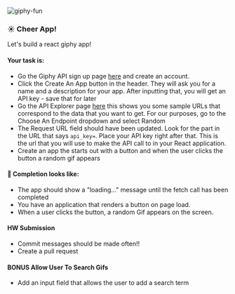 ![giphy-fun](https://media.giphy.com/media/26xBKJclSF8d57UWs/giphy.gif)

### :sunny: Cheer App!

Let's build a react giphy app!

#### Your task is:
* Go the Giphy API sign up page [here](https://giphy.com/join/:step?) and create an account.
* Click the Create An App button in the header. They will ask you for a name and a description for your app. After inputting that, you will get an API key - save that for later
* Go the API Explorer page [here](https://developers.giphy.com/explorer/) this shows you some sample URLs that correspond to the data that you want to get. For our purposes, go to the Choose An Endpoint dropdown and select Random
* The Request URL field should have been updated. Look for the part in the URL that says `api_key=`. Place your API key right after that. This is the url that you will use to make the API call to in your React application.
* Create an app the starts out with a button and when the user clicks the button a random gif appears

#### 🚀 Completion looks like:

* The app should show a "loading..." message until the fetch call has been completed
* You have an application that renders a button on page load.
* When a user clicks the button, a random Gif appears on the screen.

#### HW Submission

* Commit messages should be made often!!
* Create a pull request 


#### BONUS Allow User To Search Gifs

* Add an input field that allows the user to add a search term



